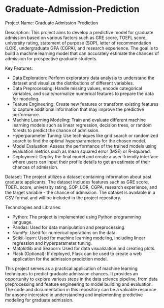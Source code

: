 # Graduate-Admission-Prediction

Project Name: Graduate Admission Prediction

Description:
This project aims to develop a predictive model for graduate admission based on various factors such as GRE score, TOEFL score, university rating, statement of purpose (SOP), letter of recommendation (LOR), undergraduate GPA (CGPA), and research experience. The goal is to build a machine learning model that can accurately estimate the chances of admission for prospective graduate students.

Key Features:
- Data Exploration: Perform exploratory data analysis to understand the dataset and visualize the distributions of different variables.
- Data Preprocessing: Handle missing values, encode categorical variables, and scale/normalize numerical features to prepare the data for modeling.
- Feature Engineering: Create new features or transform existing features to capture additional information that may improve the predictive performance.
- Machine Learning Modeling: Train and evaluate different machine learning models such as linear regression, decision trees, or random forests to predict the chance of admission.
- Hyperparameter Tuning: Use techniques like grid search or randomized search to find the optimal hyperparameters for the chosen model.
- Model Evaluation: Assess the performance of the trained models using evaluation metrics such as mean squared error (MSE) or R-squared.
- Deployment: Deploy the final model and create a user-friendly interface where users can input their profile details to get an estimate of their chances of admission.

Dataset:
The project utilizes a dataset containing information about past graduate applicants. The dataset includes features such as GRE score, TOEFL score, university rating, SOP, LOR, CGPA, research experience, and the target variable - the chance of admission. The dataset is available in a CSV format and will be included in the project repository.

Technologies and Libraries:
- Python: The project is implemented using Python programming language.
- Pandas: Used for data manipulation and preprocessing.
- NumPy: Used for numerical operations on the data.
- Scikit-learn: Used for machine learning modeling, including linear regression and hyperparameter tuning.
- Matplotlib and Seaborn: Used for data visualization and creating plots.
- Flask (Optional): If deployed, Flask can be used to create a web application for the admission prediction model.

This project serves as a practical application of machine learning techniques to predict graduate admission chances. It provides an opportunity to explore various steps in the data science pipeline, from data preprocessing and feature engineering to model building and evaluation. The code and documentation in this repository can be a valuable resource for anyone interested in understanding and implementing predictive modeling for graduate admission.
